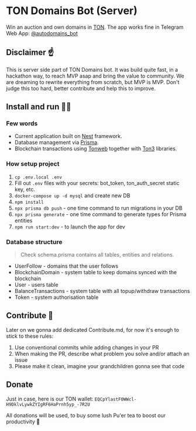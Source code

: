 # TON Domains Bot (Server)

Win an auction and own domains in [TON](https://ton.org). The app works fine in Telegram Web App: [@autodomains_bot](https://t.me/autodomains_bot)

## Disclaimer ☝️

This is server side part of TON Domains bot. It was build quite fast, in a hackathon way, to reach MVP asap and bring the value to community.
We are dreaming to rewrite everything from scratch, but MVP is MVP.
Don't judge this too hard, better contribute and help this to improve.

## Install and run 🏃‍♂️

### Few words

- Current application built on [Nest](https://github.com/nestjs/nest) framework.
- Database management via [Prisma](https://docs.nestjs.com/recipes/prisma).
- Blockchain transactions using [Tonweb](https://github.com/toncenter/tonweb) together with [Ton3](https://github.com/tonstack/ton3) libraries.

### How setup project

1. `cp .env.local .env`
2. Fill out `.env` files with your secrets: bot_token, ton_auth_secret static key, etc.
3. `docker-compose up -d mysql` and create new DB
4. `npm install`
5. `npx prisma db push` - one time command to run migrations in your DB
6. `npx prisma generate` - one time command to generate types for Prisma entities
7. `npm run start:dev` - to launch the app for dev

### Database structure

> Check schema.prisma contains all tables, entities and relations.

* UserFollow - domains that the user follows
* BlockchainDomain - system table to keep domains synced with the blockchain
* User - users table
* BalanceTransactions - system table with all topup/withdraw transactions
* Token - system authorisation table


## Contribute 🤝

Later on we gonna add dedicated Contribute.md, for now it's enough to stick to these rules:

1. Use conventional commits while adding changes in your PR
2. When making the PR, describe what problem you solve and/or attach an issue
3. Please make it clean, imagine your grandchildren gonna see that code

## Donate

Just in case, here is our TON wallet: `EQCpYlastF0WWcl-H9DklvLywkZYIgRF6HaPrnh5yp_-7R2U`

All donations will be used, to buy some lush Pu'er tea to boost our productivity 🍵